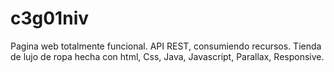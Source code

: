 # c3g01niv

Pagina web totalmente funcional. API REST, consumiendo recursos. Tienda de lujo de ropa hecha con html, Css, Java, Javascript, Parallax, Responsive.
